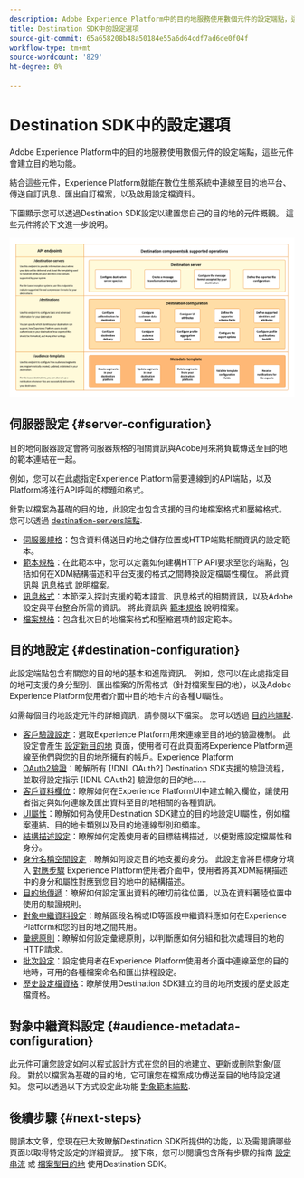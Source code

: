 ```yaml
---
description: Adobe Experience Platform中的目的地服務使用數個元件的設定端點，這些元件會建立目的地功能。 瞭解這些元件結合後，Experience Platform如何在整個數位生態系統中，連線至目的地合作夥伴、傳送自訂訊息及啟用設定檔資料。
title: Destination SDK中的設定選項
source-git-commit: 65a658208b48a50184e55a6d64cdf7ad6de0f04f
workflow-type: tm+mt
source-wordcount: '829'
ht-degree: 0%

---
```



# Destination SDK中的設定選項

Adobe Experience Platform中的目的地服務使用數個元件的設定端點，這些元件會建立目的地功能。

結合這些元件，Experience Platform就能在數位生態系統中連線至目的地平台、傳送自訂訊息、匯出自訂檔案，以及啟用設定檔資料。

下圖顯示您可以透過Destination SDK設定以建置您自己的目的地的元件概觀。 這些元件將於下文進一步說明。

![圖表顯示Destination SDK元件、設定端點及其支援的操作。](../assets/functionality/destination-sdk-components-diagram.png)

## 伺服器設定 {#server-configuration}

目的地伺服器設定會將伺服器規格的相關資訊與Adobe用來將負載傳送至目的地的範本連結在一起。

例如，您可以在此處指定Experience Platform需要連線到的API端點，以及Platform將進行API呼叫的標題和格式。

針對以檔案為基礎的目的地，此設定也包含支援的目的地檔案格式和壓縮格式。 您可以透過 [destination-servers端點](../authoring-api/destination-server/create-destination-server.md).

* [伺服器規格](destination-server/server-specs.md)：包含資料傳送目的地之儲存位置或HTTP端點相關資訊的設定範本。
* [範本規格](destination-server/templating-specs.md)：在此範本中，您可以定義如何建構HTTP API要求至您的端點，包括如何在XDM結構描述和平台支援的格式之間轉換設定檔屬性欄位。 將此資訊與 [訊息格式](destination-server/message-format.md) 說明檔案。
* [訊息格式](destination-server/message-format.md)：本節深入探討支援的範本語言、訊息格式的相關資訊，以及Adobe設定與平台整合所需的資訊。 將此資訊與 [範本規格](destination-server/templating-specs.md) 說明檔案。
* [檔案規格](destination-server/file-formatting.md)：包含批次目的地檔案格式和壓縮選項的設定範本。

## 目的地設定 {#destination-configuration}

此設定端點包含有關您的目的地的基本和進階資訊。 例如，您可以在此處指定目的地可支援的身分型別、匯出檔案的所需格式（針對檔案型目的地），以及Adobe Experience Platform使用者介面中目的地卡片的各種UI屬性。

如需每個目的地設定元件的詳細資訊，請參閱以下檔案。 您可以透過 [目的地端點](../authoring-api/destination-configuration/create-destination-configuration.md).

* [客戶驗證設定](destination-configuration/customer-authentication.md)：選取Experience Platform用來連線至目的地的驗證機制。 此設定會產生 [設定新目的地](../../ui/connect-destination.md) 頁面，使用者可在此頁面將Experience Platform連線至他們與您的目的地所擁有的帳戶。Experience Platform
* [OAuth2驗證](destination-configuration/oauth2-authentication.md)：瞭解所有 [!DNL OAuth2] Destination SDK支援的驗證流程，並取得設定指示 [!DNL OAuth2] 驗證您的目的地……
* [客戶資料欄位](destination-configuration/customer-data-fields.md)：瞭解如何在Experience PlatformUI中建立輸入欄位，讓使用者指定與如何連線及匯出資料至目的地相關的各種資訊。
* [UI屬性](destination-configuration/ui-attributes.md)：瞭解如何為使用Destination SDK建立的目的地設定UI屬性，例如檔案連結、目的地卡類別以及目的地連線型別和頻率。
* [結構描述設定](destination-configuration/schema-configuration.md)：瞭解如何定義使用者的目標結構描述，以便對應設定檔屬性和身分。
* [身分名稱空間設定](destination-configuration/identity-namespace-configuration.md)：瞭解如何設定目的地支援的身分。 此設定會將目標身分填入 [對應步驟](../../ui/activate-segment-streaming-destinations.md#mapping) Experience Platform使用者介面中，使用者將其XDM結構描述中的身分和屬性對應到您目的地中的結構描述。
* [目的地傳遞](destination-configuration/destination-delivery.md)：瞭解如何設定匯出資料的確切前往位置，以及在資料著陸位置中使用的驗證規則。
* [對象中繼資料設定](destination-configuration/audience-metadata-configuration.md)：瞭解區段名稱或ID等區段中繼資料應如何在Experience Platform和您的目的地之間共用。
* [彙總原則](destination-configuration/aggregation-policy.md)：瞭解如何設定彙總原則，以判斷應如何分組和批次處理目的地的HTTP請求。
* [批次設定](destination-configuration/batch-configuration.md)：設定使用者在Experience Platform使用者介面中連線至您的目的地時，可用的各種檔案命名和匯出排程設定。
* [歷史設定檔資格](destination-configuration/historical-profile-qualifications.md)：瞭解使用Destination SDK建立的目的地所支援的歷史設定檔資格。

## 對象中繼資料設定 {#audience-metadata-configuration}

此元件可讓您設定如何以程式設計方式在您的目的地建立、更新或刪除對象/區段。 對於以檔案為基礎的目的地，它可讓您在檔案成功傳送至目的地時設定通知。 您可以透過以下方式設定此功能 [對象範本端點](../metadata-api/create-audience-template.md).

## 後續步驟 {#next-steps}

閱讀本文章，您現在已大致瞭解Destination SDK所提供的功能，以及需閱讀哪些頁面以取得特定設定的詳細資訊。 接下來，您可以閱讀包含所有步驟的指南 [設定串流](../guides/configure-destination-instructions.md) 或 [檔案型目的地](../guides/configure-file-based-destination-instructions.md) 使用Destination SDK。
